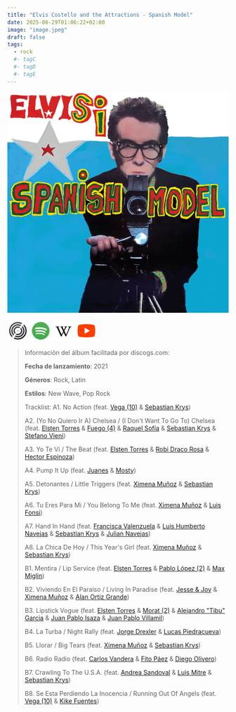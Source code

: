 ```yaml
---
title: "Elvis Costello and the Attractions - Spanish Model"
date: 2025-06-29T01:06:22+02:00
image: "image.jpeg"
draft: false
tags:
  - rock
  #- tagC
  #- tagD
  #- tagE
---
```


![cover](image.jpeg "Elvis Costello and The Attractions - Spanish Model")

[![discogs](../links/svg/discogs.png "discogs")](https://www.discogs.com/master/2296276)
[![spotify](../links/svg/spotify.png "spotify")](https://open.spotify.com/album/3OOmJPU7S7RY4R0XKmaay9)
[![wikipedia](../links/svg/wikipedia.png "wikipedia")](https://en.wikipedia.org/wiki/The_Attractions)
[![youtube](../links/svg/youtube.png "youtube")](https://www.youtube.com/playlist?list=PLDNtAuXIhbEMcwmjSJEYJLdY9EiHTmzJk)

<!-- [![bandcamp](../links/svg/bandcamp.png (bandcamp))](error) error busqueda -->
<!-- [![lastfm](../links/svg/lastfm.png (lastfm))]() -->
<!-- [![musicbrainz](../links/svg/musicbrainz.png (musicbrainz))]() -->

> Información del álbum facilitada por discogs.com:
>
> **Fecha de lanzamiento**: 2021
>
> **Géneros**: Rock, Latin
>
> **Estilos**: New Wave, Pop Rock
>
> Tracklist:
> A1. No Action
> (feat. [Vega (10)](https://www.discogs.com/artist/729778 "Spanish [b]Pop[/b] artist. Mercedes Mígel Carpio, artistically...") & [Sebastian Krys](https://www.discogs.com/artist/284351 "Freelance producer and audio engineer. Born in..."))
>
> A2. (Yo No Quiero Ir A) Chelsea / (I Don't Want To Go To) Chelsea
> (feat. [Elsten Torres](https://www.discogs.com/artist/3639888 "Elsten Creole Torres, born February 10, 1965...") & [Fuego (4)](https://www.discogs.com/artist/1020395 "Producer and songwriter who lives in Berlin...") & [Raquel Sofía](https://www.discogs.com/artist/3889728 "Puerto Rican singer-songwriter born 12 August 1987...") & [Sebastian Krys](https://www.discogs.com/artist/284351 "Freelance producer and audio engineer. Born in...") & [Stefano Vieni](https://www.discogs.com/artist/10836031))
>
> A3. Yo Te Vi / The Beat
> (feat. [Elsten Torres](https://www.discogs.com/artist/3639888 "Elsten Creole Torres, born February 10, 1965...") & [Robi Draco Rosa](https://www.discogs.com/artist/1812299 "Draco Cornelius Rosa Suárez (born Robert Edward...") & [Hector Espinoza](https://www.discogs.com/artist/5732264))
>
> A4. Pump It Up
> (feat. [Juanes](https://www.discogs.com/artist/321793 "Singer, songwriter, guitarist and music producer from...") & [Mosty](https://www.discogs.com/artist/3605453 "Colombian producer and mixer with 4 Latin..."))
>
> A5. Detonantes / Little Triggers
> (feat. [Ximena Muñoz](https://www.discogs.com/artist/1464879 "Colombian songwriter") & [Sebastian Krys](https://www.discogs.com/artist/284351 "Freelance producer and audio engineer. Born in..."))
>
> A6. Tu Eres Para Mi / You Belong To Me
> (feat. [Ximena Muñoz](https://www.discogs.com/artist/1464879 "Colombian songwriter") & [Luis Fonsi](https://www.discogs.com/artist/170496 "Puerto Rican singer and songwriter, born 15..."))
>
> A7. Hand In Hand
> (feat. [Francisca Valenzuela](https://www.discogs.com/artist/1637886 "Francisca Valenzuela (born March 17, 1987) is...") & [Luis Humberto Navejas](https://www.discogs.com/artist/4248206 "Perfil no disponible") & [Sebastian Krys](https://www.discogs.com/artist/284351 "Perfil no disponible") & [Julian Navejas](https://www.discogs.com/artist/4826465 "Perfil no disponible"))
>
> A8. La Chica De Hoy / This Year's Girl
> (feat. [Ximena Muñoz](https://www.discogs.com/artist/1464879 "Perfil no disponible") & [Sebastian Krys](https://www.discogs.com/artist/284351 "Perfil no disponible"))
>
> B1. Mentira / Lip Service
> (feat. [Elsten Torres](https://www.discogs.com/artist/3639888 "Perfil no disponible") & [Pablo López (2)](https://www.discogs.com/artist/3465939 "Perfil no disponible") & [Max Miglin](https://www.discogs.com/artist/1151648 "Perfil no disponible"))
>
> B2. Viviendo En El Paraiso / Living In Paradise
> (feat. [Jesse & Joy](https://www.discogs.com/artist/1343532 "Perfil no disponible") & [Ximena Muñoz](https://www.discogs.com/artist/1464879 "Perfil no disponible") & [Alan Ortiz Grande](https://www.discogs.com/artist/5080049 "Perfil no disponible"))
>
> B3. Lipstick Vogue
> (feat. [Elsten Torres](https://www.discogs.com/artist/3639888 "Perfil no disponible") & [Morat (2)](https://www.discogs.com/artist/5162138 "Perfil no disponible") & [Alejandro "Tibu" Garcia](https://www.discogs.com/artist/12312379 "Perfil no disponible") & [Juan Pablo Isaza](https://www.discogs.com/artist/5694736 "Perfil no disponible") & [Juan Pablo Villamil](https://www.discogs.com/artist/5694738 "Perfil no disponible"))
>
> B4. La Turba / Night Rally
> (feat. [Jorge Drexler](https://www.discogs.com/artist/702215 "Perfil no disponible") & [Lucas Piedracueva](https://www.discogs.com/artist/11196335 "Perfil no disponible"))
>
> B5. Llorar / Big Tears
> (feat. [Ximena Muñoz](https://www.discogs.com/artist/1464879 "Perfil no disponible") & [Sebastian Krys](https://www.discogs.com/artist/284351 "Perfil no disponible"))
>
> B6. Radio Radio
> (feat. [Carlos Vandera](https://www.discogs.com/artist/5197905 "Perfil no disponible") & [Fito Páez](https://www.discogs.com/artist/672493 "Perfil no disponible") & [Diego Olivero](https://www.discogs.com/artist/3214785 "Perfil no disponible"))
>
> B7. Crawling To The U.S.A.
> (feat. [Andrea Sandoval](https://www.discogs.com/artist/6431390 "Perfil no disponible") & [Luis Mitre](https://www.discogs.com/artist/3409961 "Perfil no disponible") & [Sebastian Krys](https://www.discogs.com/artist/284351 "Perfil no disponible"))
>
> B8. Se Esta Perdiendo La Inocencia / Running Out Of Angels
> (feat. [Vega (10)](https://www.discogs.com/artist/729778 "Perfil no disponible") & [Kike Fuentes](https://www.discogs.com/artist/2427428 "Perfil no disponible"))
